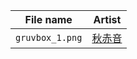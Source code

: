 | File name  | Artist |
| ------------- | ------------- |
| `gruvbox_1.png`  | [秋赤音](https://www.pixiv.net/en/users/169098) |

